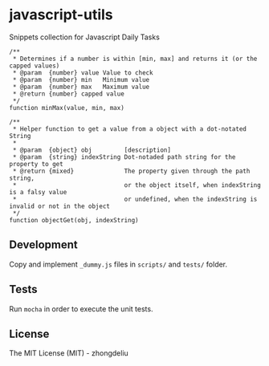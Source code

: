 # javascript-utils

Snippets collection for Javascript Daily Tasks

    /**
     * Determines if a number is within [min, max] and returns it (or the capped values)
     * @param  {number} value Value to check
     * @param  {number} min   Minimum value
     * @param  {number} max   Maximum value
     * @return {number} capped value
     */
    function minMax(value, min, max)

    /**
     * Helper function to get a value from a object with a dot-notated String
     * 
     * @param  {object} obj         [description]
     * @param  {string} indexString Dot-notaded path string for the property to get
     * @return {mixed}              The property given through the path string,
     *                              or the object itself, when indexString is a falsy value
     *                              or undefined, when the indexString is invalid or not in the object
     */
    function objectGet(obj, indexString)

## Development

Copy and implement `_dummy.js` files in `scripts/` and `tests/` folder.

## Tests

Run `mocha` in order to execute the unit tests.

## License

The MIT License (MIT) - zhongdeliu